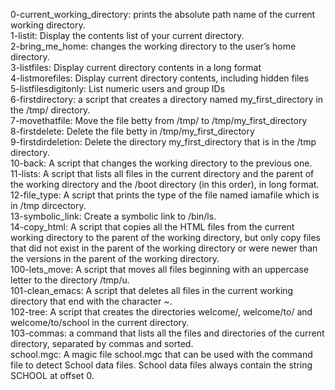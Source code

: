 0-current_working_directory: prints the absolute path name of the current working directory.  
1-listit: Display the contents list of your current directory.  
2-bring_me_home: changes the working directory to the user’s home directory.  
3-listfiles: Display current directory contents in a long format  
4-listmorefiles: Display current directory contents, including hidden files  
5-listfilesdigitonly: List numeric users and group IDs  
6-firstdirectory: a script that creates a directory named my_first_directory in the /tmp/ directory.  
7-movethatfile: Move the file betty from /tmp/ to /tmp/my_first_directory  
8-firstdelete: Delete the file betty in /tmp/my_first_directory  
9-firstdirdeletion: Delete the directory my_first_directory that is in the /tmp directory.  
10-back: A script that changes the working directory to the previous one.  
11-lists: A script that lists all files in the current directory and the parent of the working directory and the /boot directory (in this order), in long format.  
12-file_type: A script that prints the type of the file named iamafile which is in /tmp dircectory.  
13-symbolic_link: Create a symbolic link to /bin/ls.  
14-copy_html: A script that copies all the HTML files from the current working directory to the parent of the working directory, but only copy files that did not exist in the parent of the working directory or were newer than the versions in the parent of the working directory.  
100-lets_move: A script that moves all files beginning with an uppercase letter to the directory /tmp/u.  
101-clean_emacs: A script that deletes all files in the current working directory that end with the character ~.  
102-tree: A script that creates the directories welcome/, welcome/to/ and welcome/to/school in the current directory.  
103-commas: a command that lists all the files and directories of the current directory, separated by commas and sorted.  
school.mgc: A magic file school.mgc that can be used with the command file to detect School data files. School data files always contain the string SCHOOL at offset 0.
